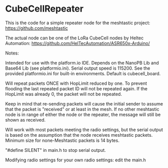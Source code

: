 # CubeCellRepeater

This is the code for a simple repeater node for the meshtastic project: https://github.com/meshtastic

The actual node can be one of the LoRa CubeCell nodes by Heltec Automation: https://github.com/HelTecAutomation/ASR650x-Arduino/

Notes:

Intended for use with the platform.io IDE. Depends on the NanoPB Lib and Base64 Lib (see platformio.ini). Serial output speed is 115200.
See the provided platformio.ini for built-in environments. Default is cubecell_board.

Will repeat packets ONCE with HopLimit reduced by one. To prevent flooding the last repeated packet ID will not be repeated again.
If the HopLimit was already 0, the packet will not be repeated.

Keep in mind that re-sending packets will cause the initial sender to assume that the packet is "received" or at least in the mesh.
If no other meshtastic node is in range of either the node or the repeater, the message will still be shown as received. 

Will work with most packets meeting the radio settings, but the serial output is based on the assumption that the node receives meshtastic packets.
Minimum size for none-Meshtastic packets is 14 bytes.

"#define SILENT" in main.h to stop serial output.

Modifying radio settings for your own radio settings:  edit the main.h
